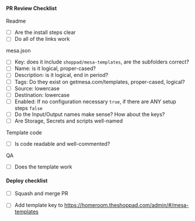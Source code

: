 #### PR Review Checklist

Readme
- [ ] Are the install steps clear
- [ ] Do all of the links work

mesa.json
- [ ] Key: does it include `shoppad/mesa-templates`, are the subfolders correct?
- [ ] Name: is it logical, proper-cased?
- [ ] Description: is it logical, end in period?
- [ ] Tags: Do they exist on getmesa.com/templates, proper-cased, logical?
- [ ] Source: lowercase
- [ ] Destination: lowercase
- [ ] Enabled: If no configuration necessary `true`, if there are ANY setup steps `false`
- [ ] Do the Input/Output names make sense? How about the keys?
- [ ] Are Storage, Secrets and scripts well-named

Template code
- [ ] Is code readable and well-commented?

QA
- [ ] Does the template work


#### Deploy checklist
- [ ] Squash and merge PR
- [ ] Add template key to https://homeroom.theshoppad.com/admin/#/mesa-templates



